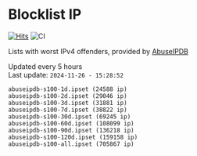 # Blocklist IP

[![Hits](https://hits.seeyoufarm.com/api/count/incr/badge.svg?url=https%3A%2F%2Fgithub.com%2Fborestad%2Fblocklist-ip%2F&count_bg=%2379C83D&title_bg=%23555555&icon=&icon_color=%23E7E7E7&title=hits&edge_flat=false)](https://hits.seeyoufarm.com)  ![CI](https://img.shields.io/github/workflow/status/borestad/blocklist-ip/CI?style=flat-square)

Lists with worst IPv4 offenders, provided by [AbuseIPDB](https://www.abuseipdb.com/)

<!-- FOOTER-PLACEHOLDER -->
Updated every 5 hours<br>
Last update: `2024-11-26 - 15:28:52`
```
abuseipdb-s100-1d.ipset (24588 ip)
abuseipdb-s100-2d.ipset (29046 ip)
abuseipdb-s100-3d.ipset (31881 ip)
abuseipdb-s100-7d.ipset (38822 ip)
abuseipdb-s100-30d.ipset (69245 ip)
abuseipdb-s100-60d.ipset (108099 ip)
abuseipdb-s100-90d.ipset (136218 ip)
abuseipdb-s100-120d.ipset (159158 ip)
abuseipdb-s100-all.ipset (705867 ip)
```
